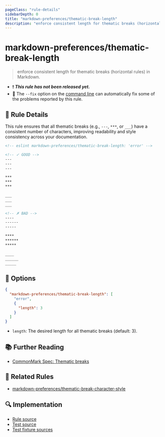 ```yaml
---
pageClass: "rule-details"
sidebarDepth: 0
title: "markdown-preferences/thematic-break-length"
description: "enforce consistent length for thematic breaks (horizontal rules) in Markdown."
---
```


# markdown-preferences/thematic-break-length

> enforce consistent length for thematic breaks (horizontal rules) in Markdown.

- ❗ <badge text="This rule has not been released yet." vertical="middle" type="error"> **_This rule has not been released yet._** </badge>
- 🔧 The `--fix` option on the [command line](https://eslint.org/docs/user-guide/command-line-interface#fixing-problems) can automatically fix some of the problems reported by this rule.

## 📖 Rule Details

This rule ensures that all thematic breaks (e.g., `---`, `***`, or `___`) have a consistent number of characters, improving readability and style consistency across your documentation.

<!-- prettier-ignore-start -->

<!-- eslint-skip -->

```md
<!-- eslint markdown-preferences/thematic-break-length: 'error' -->

<!-- ✓ GOOD -->
---
---
---

***
***
***

___
___
___

<!-- ✗ BAD -->
----
------
-----

****
******
*****

____
______
_____
```

<!-- prettier-ignore-end -->

## 🔧 Options

```json
{
  "markdown-preferences/thematic-break-length": [
    "error",
    {
      "length": 3
    }
  ]
}
```

- `length`: The desired length for all thematic breaks (default: 3).

## 📚 Further Reading

- [CommonMark Spec: Thematic breaks](https://spec.commonmark.org/0.31.2/#thematic-breaks)

## 👫 Related Rules

- [markdown-preferences/thematic-break-character-style](./thematic-break-character-style.md)

## 🔍 Implementation

- [Rule source](https://github.com/ota-meshi/eslint-plugin-markdown-preferences/blob/main/src/rules/thematic-break-length.ts)
- [Test source](https://github.com/ota-meshi/eslint-plugin-markdown-preferences/blob/main/tests/src/rules/thematic-break-length.ts)
- [Test fixture sources](https://github.com/ota-meshi/eslint-plugin-markdown-preferences/tree/main/tests/fixtures/rules/thematic-break-length)
